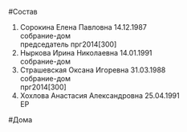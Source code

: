 #Состав  
1. Сорокина Елена Павловна 14.12.1987  
    собрание-дом  
    председатель прг2014[300]  
2. Ныркова Ирина Николаевна 14.01.1991  
    собрание-дом  
3. Страшевская Оксана Игоревна 31.03.1988  
    собрание-дом  
    прг2014[300]  
4. Хохлова Анастасия Александровна 25.04.1991  
    ЕР  
  
#Дома  
